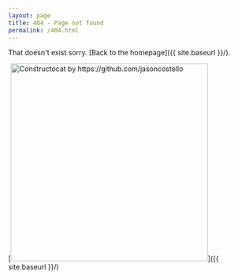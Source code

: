 ```yaml
---
layout: page
title: 404 - Page not found
permalink: /404.html
---
```


That doesn't exist sorry. [Back to the homepage]({{ site.baseurl }}/).

[<img src="{{ site.baseurl }}/images/404.jpg" alt="Constructocat by https://github.com/jasoncostello" style="width: 400px;"/>]({{ site.baseurl }}/)
